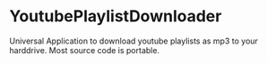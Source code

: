 # YoutubePlaylistDownloader

Universal Application to download youtube playlists as mp3 to your harddrive.
Most source code is portable.
